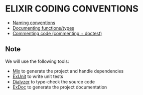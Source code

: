 # ELIXIR CODING CONVENTIONS
* [Naming conventions](http://elixir-lang.org/docs/master/elixir/naming-conventions.html)
* [Documenting functions/types](http://elixir-lang.org/docs/master/elixir/typespecs.html)
* [Commenting code (commenting + doctest)](http://elixir-lang.org/docs/master/elixir/writing-documentation.html)
## Note
We will use the following tools:
* [Mix](http://elixir-lang.org/docs/stable/mix/Mix.Project.html) to generate the project and handle dependencies  
* [ExUnit](http://elixir-lang.org/docs/stable/ex_unit/ExUnit.html) to write unit tests  
* [Dialyzer](http://erlang.org/doc/man/dialyzer.html) to type-check the source code  
* [ExDoc](https://github.com/elixir-lang/ex_doc) to generate the project documentation  
